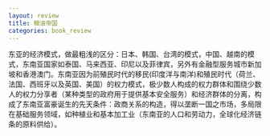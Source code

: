```yaml
---
layout: review
title: 粮油帝国
categories: book_review
---
```

东亚的经济模式，做最粗浅的区分：日本、韩国、台湾的模式，中国、越南的模式，东南亚国家如泰国、马来西亚、印尼以及菲律宾，另外有金融型服务城市新加坡和香港澳门。东南亚因为前殖民时代的移民(印度洋与南洋)和殖民时代（荷兰、法国、西班牙以及英国、美国）的权力模式，极少数人构成的权力群体和围绕少数人的权力分享者（某种类型的政府用于提供基本安全服务）和经济群体的分离，构成了东南亚富豪诞生的先天条件：政商关系的构造，得以垄断一国之市场，多局限在基础服务领域，如种植业和基本加工业（东南亚的人口和劳动力，全球化经济链条的原料供给）。

